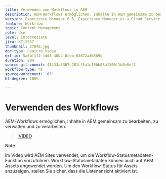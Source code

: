 ```yaml
---
title: Verwenden von Workflows in AEM
description: AEM-Workflows ermöglichen, Inhalte in AEM gemeinsam zu bearbeiten, zu verwalten und zu verarbeiten.
version: Experience Manager 6.5, Experience Manager as a Cloud Service
feature: Workflow
topic: Content Management
role: User
level: Intermediate
jira: KT-2557
thumbnail: 27848.jpg
doc-type: Feature Video
exl-id: 5a6bf1f2-1dd5-40b4-8ceb-03672a36869d
duration: 204
source-git-commit: 48433a5367c281cf5a1c106b08a1306f1b0e8ef4
workflow-type: ht
source-wordcount: '67'
ht-degree: 100%

---
```


# Verwenden des Workflows

AEM-Workflows ermöglichen, Inhalte in AEM gemeinsam zu bearbeiten, zu verwalten und zu verarbeiten.

>[!VIDEO](https://video.tv.adobe.com/v/27848?quality=12&learn=on)

>[!NOTE]
>
> Im Video wird AEM Sites verwendet, um die Workflow-Statusmetadaten-Funktion vorzuführen. Workflow-Statusmetadaten können auch auf AEM Assets angewendet werden. Um den Workflow-Status für Assets anzuzeigen, stellen Sie sicher, dass die Listenansicht aktiviert ist.
